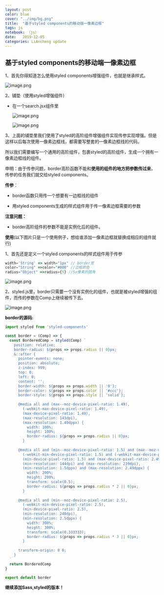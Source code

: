 ```yaml
---
layout: post
color: blue
cover: "../img/bg.png"
title:  "基于styled components的移动端一像素边框"
tags: js
notebook: （js）
date:   2019-12-05 
categories: LiAncheng update
---
```

## 基于styled components的移动端一像素边框  

1、首先你得知道怎么使用styled components增强组件，也就是继承样式。


![image.png](https://i.loli.net/2019/12/09/elcEFUakDHiAv8O.png)

2、铺垫（使用styled增强组件）  


- 在一个search.jsx组件里  

  ![image.png](https://i.loli.net/2019/12/09/bOzQkcgtwYpUqxN.png)

  ![image.png](https://i.loli.net/2019/12/09/4U8JKARIPrSiBMy.png)

3、上面的铺垫里我们使用了styled的高阶组件增强组件实现传参实现增强。但是这样以后每次使用一像素边框线，都需要写整套的一像素边框线的代码。

所以我们需要编写一个通用的高阶组件，包裹styled的高阶组件，生成一个拥有一像素边框线的组件。

申明：由于传参问题，border高阶函数不能和**使用的组件的地方把参数传过来**，传参的任务我们就交给styled components。

**传参**：

- border函数只用传一个想要有一边框线的组件

- 用styled components生成的样式组件用于传一像素边框需要的参数

**注意问题：**

- border高阶组件的参数不能是实例化后的组件。

**使用**(以下图片只是一个使用例子，想给谁添加一像素边框就替换成相应的组件就行)

1、首先还是定义一个styled components的样式组件用于传参

```javaScript
width='String' => width="1px" // border宽
color="String" =>color="#000" //边框颜色
radius="Object" =>radius={5} //5x像素的圆角
```

![image.png](https://i.loli.net/2019/12/09/NehmjkQrSXwpnTl.png)

2、styled.js里，border只需要一个没有实例化的组件，也就是被styled增强的组件，而传的参数在Comp上继续被传下去。

![image.png](https://i.loli.net/2019/12/09/LyP8XGQxfZ2wvRe.png)

**border的源码:**

```javaScript
import styled from 'styled-components'

const border = (Comp) => {
  const BorderedComp = styled(Comp) `
    position: relative;
    border-radius: ${props => props.radius || 0}px;
    &::after {
      pointer-events: none;
      position: absolute;
      z-index: 999;
      top: 0;
      left: 0;
      content: '';
      border-width: ${props => props.width || '0'};
      border-color: ${props => props.color || '#ccc'};
      border-style: ${props => props.style || 'solid'};
      
      @media all and (max--moz-device-pixel-ratio: 1.49),
        (-webkit-max-device-pixel-ratio: 1.49),
        (max-device-pixel-ratio: 1.49),
        (max-resolution: 143dpi),
        (max-resolution: 1.49dppx) {
          width: 100%;
          height: 100%;
          border-radius: ${props => props.radius || 0}px;
        }
            
      @media all and (min--moz-device-pixel-ratio: 1.5) and (max--moz-device-pixel-ratio: 2.49),
        (-webkit-min-device-pixel-ratio: 1.5) and (-webkit-max-device-pixel-ratio: 2.49),
        (min-device-pixel-ratio: 1.5) and (max-device-pixel-ratio: 2.49),
        (min-resolution: 144dpi) and (max-resolution: 239dpi),
        (min-resolution: 1.5dppx) and (max-resolution: 2.49dppx) {
          width: 200%;
          height: 200%;
          transform: scale(0.5);
          border-radius: ${props => props.radius * 2 || 0}px;
        }
        
      @media all and (min--moz-device-pixel-ratio: 2.5),
        (-webkit-min-device-pixel-ratio: 2.5),
        (min-device-pixel-ratio: 2.5),
        (min-resolution: 240dpi),
        (min-resolution: 2.5dppx) {
          width: 300%;
          height: 300%;
          transform: scale(0.333333);
          border-radius: ${props => props.radius * 3 || 0}px;
        }
          
      transform-origin: 0 0;
    }
  `
  return BorderedComp
}

export default border
```

**继续添加Sass,styled的版本！**
